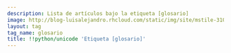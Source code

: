 ```yaml
---
description: Lista de artículos bajo la etiqueta [glosario]
image: http://blog-luisalejandro.rhcloud.com/static/img/site/mstile-310x310.png
layout: tag
tag_name: glosario
title: !!python/unicode 'Etiqueta [glosario]'
---
```

